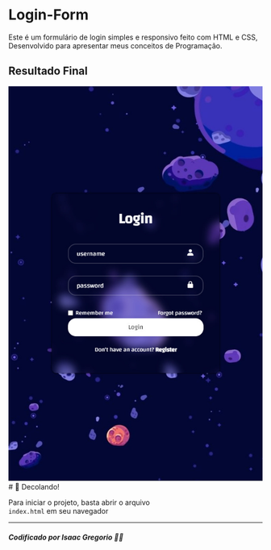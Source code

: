 # Login-Form

Este é um formulário de login simples e responsivo feito com HTML e CSS, <br /> 
Desenvolvido para apresentar meus conceitos de Programação.

## Resultado Final

<p alig="center">
<img alt="Projeto" src="./assets/preview.jpg">
# 🚀 Decolando!

Para iniciar o projeto, basta abrir o arquivo <br /> `index.html` em seu navegador

---
##### Codificado por Isaac Gregorio 👨‍💻
